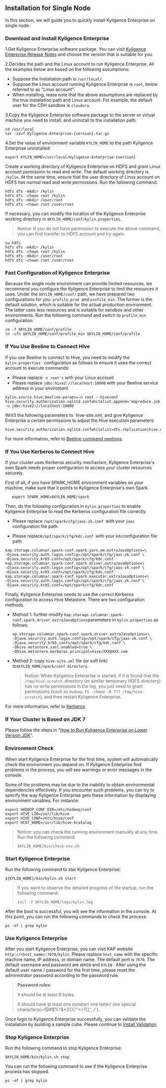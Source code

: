 ## Installation for Single Node

In this section, we will guide you to quickly install Kyligence Enterprise on single node.

### Download and Install Kyligence Enterprise

1.Get Kyligence Enterprise software package. You can visit [Kyligence Enterprise Release Notes](../release/README.md) and choose the version that is suitable for you.

2.Decides the path and the Linux account to run Kyligence Enterprise. All the examples below are based on the following assumptions:

- Suppose the installation path is `/usr/local/`.
- Suppose the Linux account running Kyligence Enterprise is `root`, below referred to as "Linux account".
- When installing, lease note that the above assumptions are replaced by the true installation path and Linux account. For example, the default user for the CDH sandbox is `cloudera`.


3.Copy the Kyligence Enterprise software package to the server or virtual machine you need to install, and uninstall to the installation path.

```shell
cd /usr/local
tar -zxvf Kyligence-Enterprise-{version}.tar.gz
```
4.Set the value of environment variable `KYLIN_HOME` to the path Kyligence Enterprise uninstalled:

```shell
export KYLIN_HOME=/usr/local/Kyligence-Enterprise-{version}
```

Create a working directory of Kyligence Enterprise on HDFS and grant Linux account permission to read and write. The default working directory is `/kylin`. At the same time, ensure that the user directory of Linux account on HDFS has normal read and write permissions. Run the following command:

```shell
hdfs dfs -mkdir /kylin
hdfs dfs -chown root /kylin
hdfs dfs -mkdir /user/root
hdfs dfs -chown root /user/root
```
If necessary, you can modify the location of the Kyligence Enterprise working directory in `$KYLIN_HOME/conf/kylin.properties`.

> Notice: If you do not have permission to execute the above command, you can first transfer to HDFS account and try again.
>

```shell
su hdfs
hdfs dfs -mkdir /kylin
hdfs dfs -chown root /kylin
hdfs dfs -mkdir /user/root
hdfs dfs -chown root /user/root
```
### Fast Configuration of Kyligence Enterprise


Because the single node environment can provide limited resources, we recommend you configure the Kyligence Enterprise to limit the resources it uses. Under the `$KYLIN_HOME/conf/` path, we have prepared two configurations for you: `profile_prod `and `profile_min`. The former is the default solution, which is suitable for the actual production environment. The latter uses less resources and is suitable for sandbox and other environments. Run the following command and switch to `profile_min` configuration:

```shell
rm -f $KYLIN_HOME/conf/profile
ln -sfn $KYLIN_HOME/conf/profile_min $KYLIN_HOME/conf/profile
```

### If You Use Beeline to Connect Hive

If you use Beeline to connect to Hive, you need to modify the `kylin.properties ` configuration as follows to ensure it uses the correct account to execute commands:

- Please replace  `-n root's` with your Linux account
- Please replace `jdbc:hive2://localhost:10000` with your Beeline service address in your enviroment

```properties
kylin.source.hive.beeline-params=-n root --hiveconf
hive.security.authorization.sqlstd.confwhitelist.append='mapreduce.job.*|dfs.*' -u jdbc:hive2://localhost:10000
```

Writ3 the following parameters to `hive-site.xml, and give Kyligence Enterprise a certain permissions to adjust the Hive execution parameters:

```properties
hive.security.authorization.sqlstd.confwhitelist=dfs.replication|hive.exec.compress.output|hive.auto.convert.join.noconditionaltask.*|mapred.output.compression.type|mapreduce.job.split.metainfo.maxsize
```

For more information, refer to [Beeline command opetions](https://cwiki.apache.org/confluence/display/Hive/HiveServer2+Clients#HiveServer2Clients-BeelineCommandOptions).

### If You Use Kerberos to Connect Hive

If your cluster uses Kerberos security mechanism, Kyligence Enterprise's own Spark needs proper configuration to access your cluster resources securely.

First of all, if you have SPARK_HOME environment variables on your machine, make sure that it points to Kyligence Enterprise's own Spark.

```shell
   export SPARK_HOME=$KYLIN_HOME/spark
```

Then, do the following configuration in `kylin.properties` to enable Kyligence Enterprise to read the Kerberos configuration file correctly.

- Please replace `/opt/spark/cfg/jaas-zk.conf `with your `jaas` configuration file path

- Please replace`/opt/spark/cfg/kdc.conf `with your `kdc`configuration file path

```properties
kap.storage.columnar.spark-conf.spark.yarn.am.extraJavaOptions=\
-Djava.security.auth.login.config=/opt/spark/cfg/jaas-zk.conf \
-Djava.security.krb5.conf=/opt/spark/cfg/kdc.conf
kap.storage.columnar.spark-conf.spark.driver.extraJavaOptions=\
-Djava.security.auth.login.config=/opt/spark/cfg/jaas-zk.conf \
-Djava.security.krb5.conf=/opt/spark/cfg/kdc.conf
kap.storage.columnar.spark-conf.spark.executor.extraJavaOptions=\
-Djava.security.auth.login.config=/opt/spark/cfg/jaas-zk.conf \
-Djava.security.krb5.conf=/opt/spark/cfg/kdc.conf
```

Finally, Kyligence Enterprise needs to use the correct Kerberos configuration to access Hive Metastore. There are two configuration methods.

- Method 1: further modify `kap.storage.columnar.spark-conf.spark.driver.extraJavaOptions`parameters in `kylin.properties` as follows:

  ```properties
  ap.storage.columnar.spark-conf.spark.driver.extraJavaOptions=\
  -Djava.security.auth.login.config=/opt/spark/cfg/jaas-zk.conf \
  -Djava.security.krb5.conf=/opt/spark/cfg/kdc.conf \
  -Dhive.metastore.sasl.enabled=true \
  -Dhive.metastore.kerberos.principal=hive/XXX@XXX.com
  ```

- Method 2: copy `hive-site.xml` file (or soft link) to`$KYLIN_HOME/spark/conf directory`.

  > Notice: When Kyligence Enterprise is started, if it is found that the `/tmp/hive-scratch `directory (or similar temporary HDFS directory) has no write permissions in the log, you just need to grant permissions (such as `Hadoop FS -chmod -R 777 /tmp/hive-scratch`), and then restart Kyligence Enterprise.

For more information, refer to [Kerberos](C:\Users\yicen.du\Documents\GitHub\KAP-Manual\en\security\kerberos.en.md).

### If Your Cluster is Based on JDK 7

Please follow the steps in "[How to Run Kyligence Enterprise on Lower Version JDK](about_low_version_jdk.en.md)".

### Environment Check

When start Kyligence Enterprise for the first time, system will automatically check the environment you depend on. If Kyligence Enterprise find problems in the process, you will see warnings or error messages in the console.

Some of the problems may be due to the inability to obtain environmental dependencies effectively. If you encounter such problems, you can try to specify the way Kyligence Enterprise gets these information by displaying environment variables. For instance:

```shell
export HADOOP_CONF_DIR=/etc/hadoop/conf
export HIVE_LIB=/usr/lib/hive
export HIVE_CONF=/etc/hive/conf
export HCAT_HOME=/usr/lib/hive-hcatalog
```

> Notice: you can check the running environment manually at any time. Run the following command:
>
> ```shell
> $KYLIN_HOME/bin/check-env.sh
> ```

### Start Kyligence Enterprise

Run the following command to star Kyligence Enterprise:

```shell
${KYLIN_HOME}/bin/kylin.sh start
```

> If you want to observe the detailed progress of the startup, run the following command:
>
> ```shell
> tail -f $KYLIN_HOME/logs/kylin.log
> ```

After the boot is successful, you will see the information in the console. At this point, you can run the following commands to check the process:

```shell
ps -ef | grep kylin
```

### Use Kyligence Enterprise

After you start Kyligence Enterprise, you can visit KAP website `http://<host_name>:7070/kylin`. Please replace `host_name` with the specific machine name, IP address, or domain name. The default port is `7070`. The default username and password are `ADMIN` and `KYLIN` . After using the default user name / password for the first time, please reset the administrator password according to the password rule.

> **Password rules:**
>
> It should be at least 8 bytes.
>
> It should have at least one number/ one letter/ one special characters(~!@#$%^&*(){}|:"<>?[];',./`).

Once login to Kyligence Enterprise successfully, you can validate the installation by building a sample cube. Please continue to [Install Validation](install_validate.en.md).

### Stop Kyligence Enterprise
Run the following command to stop Kyligence Enterprise:

```shell
$KYLIN_HOME/bin/kylin.sh stop
```

You can run the following command to see if the Kyligence Enterprise process has stopped.

```shell
ps -ef | grep kylin
```

